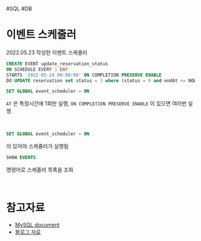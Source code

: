 #SQL #DB
# 이벤트 스케줄러

2022.05.23 작성한 이벤트 스케줄러

```SQL
CREATE EVENT update_reservation_status
ON SCHEDULE EVERY 1 DAY
STARTS '2022-05-24 00:00:00' ON COMPLETION PRESERVE ENABLE
DO UPDATE reservation set status = 3 where (status = 0 and endAt <= NOW());

SET GLOBAL event_scheduler = ON
```

`AT` 은 특정시간에 1회만 실행, `ON COMPLETION PRESERVE ENABLE` 이 있으면 여러번 실행

</br>

```SQL
SET GLOBAL event_scheduler = ON
```

이 있어야 스케쥴러가 실행됨

```SQL
SHOW EVENTS
```

명령어로 스케줄러 목록을 조회

</br>

# 참고자료

- [MySQL document](https://dev.mysql.com/doc/refman/8.0/en/create-event.html)
- [블로그 자료](https://pinokio0702.tistory.com/85)
